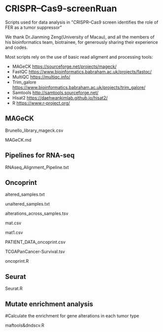 # CRISPR–Cas9-screenRuan
Scripts used for data analysis in "CRISPR–Cas9 screen identifies the role of FER as a tumor suppressor"

We thank Dr.Jianming Zeng(University of Macau), and all the members of his bioinformatics team, biotrainee, for generously sharing their experience and codes.

Most scripts rely on the use of basic read aligment and processing tools:

- MAGeCK https://sourceforge.net/projects/mageck/
- FastQC https://www.bioinformatics.babraham.ac.uk/projects/fastqc/
- MultiQC https://multiqc.info/
- Trim_galore https://www.bioinformatics.babraham.ac.uk/projects/trim_galore/
- Samtools http://samtools.sourceforge.net/
- Hisat2 https://daehwankimlab.github.io/hisat2/
- R https://www.r-project.org/



## MAGeCK

Brunello_library_mageck.csv

MAGeCK.md

## Pipelines for  RNA-seq

RNAseq_Alignment_Pipeline.txt

## Oncoprint

altered_samples.txt

unaltered_samples.txt

alterations_across_samples.tsv

mat.csv

mat1.csv

PATIENT_DATA_oncoprint.csv

TCGAPanCancer-Survival.tsv

oncoprint.R

## Seurat

Seurat.R

## Mutate enrichment analysis

#Calculate the enrichment for gene alterations in each tumor type

maftools&dndscv.R

